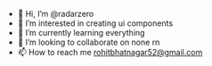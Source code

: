 - 👋 Hi, I’m @radarzero
- 👀 I’m interested in creating ui components
- 🌱 I’m currently learning everything
- 💞️ I’m looking to collaborate on none rn
- 📫 How to reach me rohitbhatnagar52@gmail.com

<!---
radarzero/radarzero is a ✨ special ✨ repository because its `README.md` (this file) appears on your GitHub profile.
You can click the Preview link to take a look at your changes.
--->
